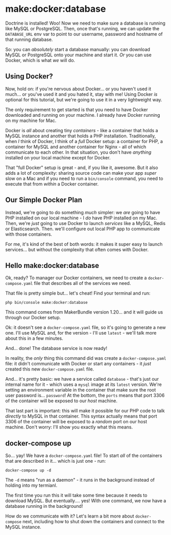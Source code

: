 # make:docker:database

Doctrine is installed! Woo! Now we need to make sure a database is running like
MySQL or PostgreSQL. Then, once that's running, we can update the `DATABASE_URL`
env var to point to our username, password and hostname of that running database.

So: you can *absolutely* start a database manually: you can download MySQL or
PostgreSQL onto your machine and start it. *Or* you can use Docker, which is what
*we* will do.

## Using Docker?

Now, hold on: if you're nervous about Docker... or you haven't used it much... or
you've used it and you hated it, stay with me! Using Docker *is* optional for
this tutorial, but we're going to use it in a very lightweight way.

The only requirement to get started is that you need to have Docker downloaded
and running on your machine. I already have Docker running on my machine for Mac.

Docker is *all* about creating tiny *containers* - like a container
that holds a MySQL instance and another that holds a PHP installation. Traditionally,
when *I* think of Docker, I think of a *full* Docker setup: a container for PHP,
a container for MySQL and another container for Nginx - all of which communicate
to each other. In that situation, you don't have *anything* installed on your
local machine except for Docker.

That "full Docker" setup is great - and, if you like it, awesome. But it also
adds a lot of complexity: sharing source code can make your app *super* slow on
a Mac and if you need to run a `bin/console` command, you need to execute that
from *within* a Docker container.

## Our Simple Docker Plan

Instead, we're going to do something *much* simpler: we *are* going to have PHP
installed on our local machine - I *do* have PHP installed on my Mac. Then, we're
*just* going to use Docker to launch *services* like a MySQL, Redis or Elasticsearch.
Then. we'll configure out local PHP app to communicate with those containers.

For me, it's kind of the best of both words: it makes it super easy to launch
services... but without the complexity that often comes with Docker.

## Hello make:docker:database

Ok, ready? To manager our Docker containers, we need to create a
`docker-compose.yaml` file that describes all of the services we need.

That file is pretty simple but... let's cheat! Find your terminal and run:

```terminal
php bin/console make:docker:database
```

This command comes from MakerBundle version 1.20... and it will guide us through
our Docker setup.

Ok: it doesn't see a `docker-compose.yaml` file, so it's going to generate a new
one. I'll use MySQL and, for the version - I'll use `latest` - we'll talk more
about this in a few minutes.

And... done! The database service is now ready!

In reality, the *only* thing this command did was create a `docker-compose.yaml`
file: it didn't communicate with Docker or start any containers - it *just*
created this new  `docker-compose.yaml` file.

And... it's pretty basic: we have a service called `database` - that's just our
internal name for it - which uses a `mysql` image at its `latest` version. We're
setting an environment variable in the container that make sure the root user
password is... `password`! At the bottom, the `ports` means that port 3306 of
the container will be exposed to our *host* machine.

That last part is important: this will make it possible for our PHP code to talk
*directly* to MySQL in that container. This syntax actually means that port 3306
of the container will be exposed to a *random* port on our host machine. Don't
worry: I'll show you exactly what this means.

## docker-compose up

So... yay! We have a `docker-compose.yaml` file! To start *all* of the containers
that are described in it... which is just one - run:

```terminal
docker-compose up -d
```

The `-d` means "run as a daemon" - it runs in the background instead of holding
into my termianl.

The first time you run this it will take some time because it needs to download
MySQL. But eventually.... yes! With one command, we now have a database running
in the background!

How do we communicate with it? Let's learn a bit more about `docker-compose` next,
including how to shut down the containers and connect to the MySQL instance.
